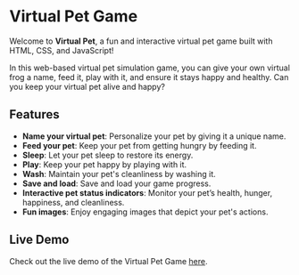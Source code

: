 # Virtual Pet Game

Welcome to **Virtual Pet**, a fun and interactive virtual pet game built with HTML, CSS, and JavaScript!

In this web-based virtual pet simulation game, you can give your own virtual frog a name, feed it, play with it, and ensure it stays happy and healthy. Can you keep your virtual pet alive and happy?

## Features

- **Name your virtual pet**: Personalize your pet by giving it a unique name.
- **Feed your pet**: Keep your pet from getting hungry by feeding it.
- **Sleep**: Let your pet sleep to restore its energy.
- **Play**: Keep your pet happy by playing with it.
- **Wash**: Maintain your pet's cleanliness by washing it.
- **Save and load**: Save and load your game progress.
- **Interactive pet status indicators**: Monitor your pet’s health, hunger, happiness, and cleanliness.
- **Fun images**: Enjoy engaging images that depict your pet's actions.

## Live Demo

Check out the live demo of the Virtual Pet Game [here](https://alanna-mc.github.io/virtual-web-pet/).

